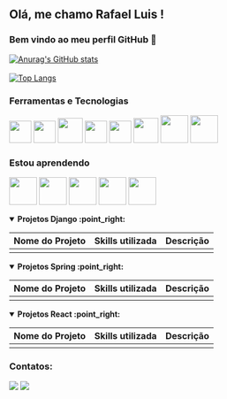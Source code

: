       
## Olá, me chamo Rafael Luis ! 
### Bem vindo ao meu perfil GitHub 👋

[![Anurag's GitHub stats](https://github-readme-stats.vercel.app/api?username=rafaelluiis2315&count_private=true&show_icons=true&theme=dracula&locale=pt-br)](https://github.com/anuraghazra/github-readme-stats)  
\
[![Top Langs](https://github-readme-stats.vercel.app/api/top-langs/?username=rafaelluiis2315&layout=compact&card_width=445&theme=dracula&locale=pt-br)](https://github.com/anuraghazra/github-readme-stats) 

### Ferramentas e Tecnologias
<img src="https://cdn.jsdelivr.net/gh/devicons/devicon/icons/html5/html5-original.svg" width="40" height="40"/>                                                        <img src="https://cdn.jsdelivr.net/gh/devicons/devicon/icons/css3/css3-original.svg" width="40" height="40"/>                                                       <img src="https://cdn.jsdelivr.net/gh/devicons/devicon/icons/bootstrap/bootstrap-original.svg" width="45" height="45"/>                                              <img src="https://cdn.jsdelivr.net/gh/devicons/devicon/icons/javascript/javascript-original.svg" width="40" height="40"/>                                             <img src="https://cdn.jsdelivr.net/gh/devicons/devicon/icons/git/git-plain.svg" width="40" height="40"/>                                                             <img src="https://cdn.jsdelivr.net/gh/devicons/devicon/icons/python/python-original.svg" width="45" height="45"/>                                                     <img src="https://cdn.jsdelivr.net/gh/devicons/devicon/icons/django/django-plain-wordmark.svg" width="50" height="50"/>                                             <img src="https://cdn.jsdelivr.net/gh/devicons/devicon/icons/mysql/mysql-original-wordmark.svg" width="50" height="50"/>


### Estou aprendendo

<img src="https://cdn.jsdelivr.net/gh/devicons/devicon/icons/nodejs/nodejs-original-wordmark.svg" width="50" height="50"/>                                          <img src="https://cdn.jsdelivr.net/gh/devicons/devicon/icons/react/react-original.svg" width="50" height="50"/>                                                     <img src="https://cdn.jsdelivr.net/gh/devicons/devicon/icons/nextjs/nextjs-line.svg" width="50" height="50"/>                                                       <img src="https://cdn.jsdelivr.net/gh/devicons/devicon/icons/java/java-original.svg" width="50" height="50"/>                                                       <img src="https://cdn.jsdelivr.net/gh/devicons/devicon/icons/spring/spring-original-wordmark.svg" width="50" height="50"/>                                             
          
<details open>
<summary><b> Projetos Django :point_right:</b></summary>
<table>
  <thead>
    <tr>
      <th>Nome do Projeto</th>
      <th>Skills utilizada</th>
      <th>Descrição</th>
    </tr>
  </thead>
  <tbody>
    <tr>
      <td><a href=''></a></td>
      <td></td>
      <td></td>
    </tr>
  </tbody>
</table>
</details>

<details open>
<summary><b> Projetos Spring :point_right:</b></summary>
<table>
  <thead>
    <tr>
      <th>Nome do Projeto</th>
      <th>Skills utilizada</th>
      <th>Descrição</th>
    </tr>
  </thead>
  <tbody>
    <tr>
      <td><a href=''></a></td>
      <td></td>
      <td></td>
    </tr>
  </tbody>
</table>
</details>

<details open>
<summary><b> Projetos React :point_right:</b></summary>
<table>
  <thead>
    <tr>
      <th>Nome do Projeto</th>
      <th>Skills utilizada</th>
      <th>Descrição</th>
    </tr>
  </thead>
  <tbody>
    <tr>
      <td><a href=''></a></td>
      <td></td>
      <td></td>
    </tr>
  </tbody>
</table>
</details>


### Contatos:

<div>
<a href = "mailto:rafael.luisbarreto23@gmail.com"><img src="https://img.shields.io/badge/Gmail-D14836?style=for-the-badge&logo=gmail&logoColor=white" target="_blank"></a>
<a href="https://www.linkedin.com/in/rafael-luis-817340230/" target="_blank"><img src="https://img.shields.io/badge/-LinkedIn-%230077B5?style=for-the-badge&logo=linkedin&logoColor=white" target="_blank"></a>   
</div>
